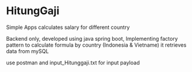 # HitungGaji
Simple Apps calculates salary for different country

Backend only, developed using java spring boot, 
Implementing factory pattern to calculate formula by country (Indonesia & Vietname)
it retrieves data from mySQL

use postman and input_Hitunggaji.txt for input payload

